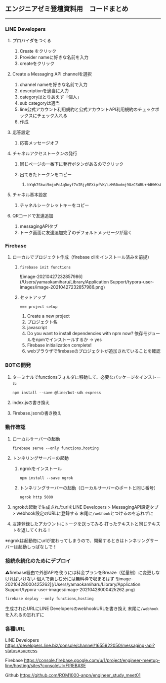 ## エンジニアゼミ登壇資料用　コードまとめ

---

### LINE Developers

1. プロバイダをつくる

   1. Create をクリック
   2. Provider nameに好きな名前を入力
   3. createをクリック

2. Create a Messaging API channelを選択

   1. channel nameを好きな名前で入力
   2. descriptionを適当に入力
   3. categoryはとりあえず「個人」
   4. sub categoryは適当
   5. line公式アカウント利用規約と公式アカウントAPI利用規約のチェックボックスにチェック入れる
   6. 作成

3. 応答設定

   1. 応答メッセージオフ

4. チャネルアクセストークンの発行

   1. 同じページの一番下に発行ボタンがあるのでクリック

   2. 出てきたトークンをコピー

      1. ```text
         bYqh7Skwi5mjoPcAqDoyf7xIRjyREXipfVK/izM60xdmj98zCSWRU+HdHWKsO2aAaGfyxkbF/M6s+0cq8BpiVZgBrFOBMcGIwNOTidRtFg9iVR39ozhyiR4tfNKbgfOB/3xf3jPjEOqLAJgPF66iPQdB04t89/1O/w1cDnyilFU=
         ```

5. チャネル基本設定

   1. チャネルシークレットキーをコピー

6. QRコードで友達追加

   1. messagingAPIタブ
   2. トーク画面に友達追加完了のデフォルトメッセージが届く



### Firebase

1. ローカルでプロジェクト作成（firebase cliをインストール済みを前提）

   1. ```
      firebase init functions
      ```

      ![image-20210427232857986](/Users/yamaokamiharu/Library/Application Support/typora-user-images/image-20210427232857986.png)

   2. セットアップ

      ```
      === project setup
      ```

      

      1. Create a new project
      2. プロジェクト名
      3. javascript
      4. Do you want to install dependencies with npm now?
         依存モジュールをnpmでインストールするか -> yes
      5.  Firebase initialization complete!
      6. webブラウザでfirebaseのプロジェクトが追加されていることを確認



### BOTの開発

1. ターミナルでfunctionsフォルダに移動して、必要なパッケージをインストール

   ```
   npm install --save @line/bot-sdk express
   ```

2. index.jsの書き換え

3. Firebase.jsonの書き換え



### 動作確認

1. ローカルサーバーの起動

   ```
   firebase serve --only functions,hosting
   ```

2. トンネリングサーバーの起動

   1. ngrokをインストール

      ```
      npm install --save ngrok
      ```

   2. トンネリングサーバーの起動（ローカルサーバーのポートと同じ番号）

      ```
      ngrok http 5000
      ```

3. ngrokの起動で生成されたurlをLINE Developers > MessagingAPI設定タブ > webhook設定のURLに登録する
   末尾に`/webhook`とつけるのを忘れずに

4. 友達登録したアカウントにトークを送ってみる
   打ったテキストと同じテキストを返してくれる！

※ngrokは起動毎にurlが変わってしまうので、開発するときはトンネリングサーバーは起動しっぱなしで！



### 接続永続化のためにデプロイ

⚠︎firebase経由で外部APIを使うには料金プランをBreaze（従量制）に変更しなければいけない
個人で楽しむ分には無料枠で収まるはず
![image-20210428000425262](/Users/yamaokamiharu/Library/Application Support/typora-user-images/image-20210428000425262.png)

```
firebase deploy --only functions,hosting
```

生成されたURLにLINE DevelopersのwebhookURLを書き換え
末尾に`/webhook`を入れるの忘れずに







### 各種URL

LINE Developers
https://developers.line.biz/console/channel/1655922050/messaging-api?status=success

Firebase
https://console.firebase.google.com/u/1/project/engineer-meetup-line/hosting/sites?consoleUI=FIREBASE

Github
https://github.com/ROM1000-anpn/engineer_study_meet01

